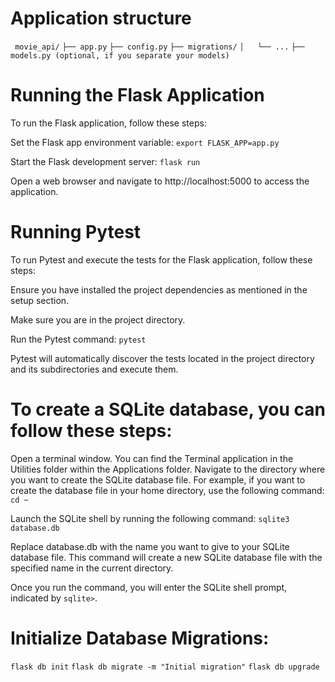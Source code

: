 # Application structure
` movie_api/`
`├── app.py`
`├── config.py`
`├── migrations/`
`│   └── ...`
`├── models.py (optional, if you separate your models)`

# Running the Flask Application
To run the Flask application, follow these steps:

Set the Flask app environment variable:
`export FLASK_APP=app.py`

Start the Flask development server:
`flask run`

Open a web browser and navigate to http://localhost:5000 to access the application.

# Running Pytest
To run Pytest and execute the tests for the Flask application, follow these steps:

Ensure you have installed the project dependencies as mentioned in the setup section.

Make sure you are in the project directory.

Run the Pytest command:
`pytest`

Pytest will automatically discover the tests located in the project directory and its subdirectories and execute them.

# To create a SQLite database, you can follow these steps:

Open a terminal window. You can find the Terminal application in the Utilities folder within the Applications folder.
Navigate to the directory where you want to create the SQLite database file. For example, if you want to create the database 
file in your home directory, use the following command:
`cd ~`

Launch the SQLite shell by running the following command:
`sqlite3 database.db`

Replace database.db with the name you want to give to your SQLite database file. This command will create a new SQLite database file with the specified name in the current directory.

Once you run the command, you will enter the SQLite shell prompt, indicated by 
`sqlite>`. 

# Initialize Database Migrations:
`flask db init`
`flask db migrate -m "Initial migration"`
`flask db upgrade`
